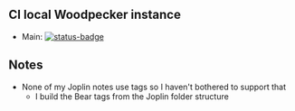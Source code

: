 ## CI local Woodpecker instance
- Main: [![status-badge](http://192.168.0.51/api/badges/2/status.svg)](http://192.168.0.51/repos/2)

## Notes
- None of my Joplin notes use tags so I haven't bothered to support that
  - I build the Bear tags from the Joplin folder structure